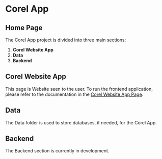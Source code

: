 # Corel App

## Home Page

The Corel App project is divided into three main sections:

1. **Corel Website App**
2. **Data**
3. **Backend**

## Corel Website App
This page is Website seen to the user.
To run the frontend application, please refer to the documentation in the [Corel Website App Page](./Corel%20Website%20App/README.md).

## Data
The Data folder is used to store databases, if needed, for the Corel App.

## Backend
The Backend section is currently in development.